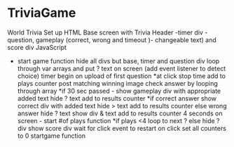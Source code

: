 # TriviaGame
World Trivia
Set up HTML
    Base screen with Trivia Header
        -timer div
        -question, gameplay (correct, wrong and timeout )- changeable text) and score div
JavaScript
   * start game function
   hide all divs but base, timer and question div
    loop through var arrays and put ? text on screen (add event listener to detect choice)
    timer begin on upload of first question
    *at click
        stop time
        add to plays counter
        post matching winning image
        check answer by looping through array
            *if 30 sec passed - show  gameplay div with appropriate added text
                hide ? text
                 add to results counter
           *if correct answer
                show correct div with added text
                hide > text
                add to results counter
            else wrong answer
                hide ? text
                show div & text
                add to results counter
    4 seconds on screen - start #of plays function
        *if plays <4
            loop to next ?
        else
            hide ? div
           show  score div
   wait for click event to restart
    on click
        set all counters to 0
        startgame function
         
        
 
        
